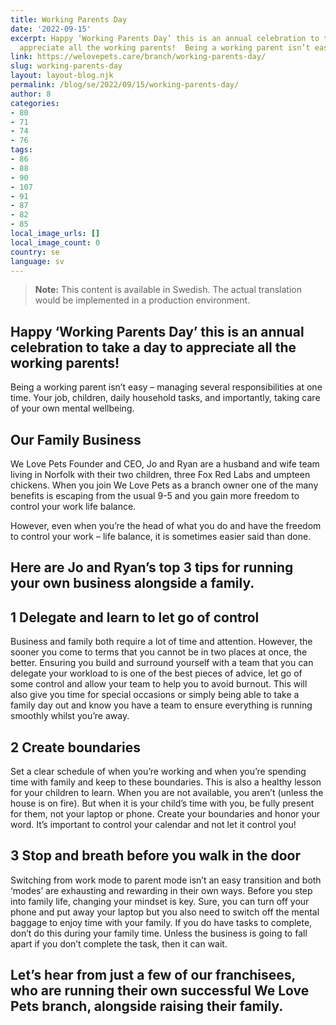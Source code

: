 ```yaml
---
title: Working Parents Day
date: '2022-09-15'
excerpt: Happy ‘Working Parents Day’ this is an annual celebration to take a day to
  appreciate all the working parents!  Being a working parent isn’t easy…
link: https://welovepets.care/branch/working-parents-day/
slug: working-parents-day
layout: layout-blog.njk
permalink: /blog/se/2022/09/15/working-parents-day/
author: 8
categories:
- 80
- 71
- 74
- 76
tags:
- 86
- 88
- 90
- 107
- 91
- 87
- 82
- 85
local_image_urls: []
local_image_count: 0
country: se
language: sv
---
```




> **Note:** This content is available in Swedish. The actual translation would be implemented in a production environment.

## Happy ‘Working Parents Day’ this is an annual celebration to take a day to appreciate all the working parents!

Being a working parent isn’t easy – managing several responsibilities at one time. Your job, children, daily household tasks, and importantly, taking care of your own mental wellbeing.

## **Our Family Business**

We Love Pets Founder and CEO, Jo and Ryan are a husband and wife team living in Norfolk with their two children, three Fox Red Labs and umpteen chickens. When you join We Love Pets as a branch owner one of the many benefits is escaping from the usual 9-5 and you gain more freedom to control your work life balance.

However, even when you’re the head of what you do and have the freedom to control your work – life balance, it is sometimes easier said than done.

## **Here are Jo and Ryan’s top 3 tips for running your own business alongside a family.**

## 1 Delegate and learn to let go of control

Business and family both require a lot of time and attention. However, the sooner you come to terms that you cannot be in two places at once, the better. Ensuring you build and surround yourself with a team that you can delegate your workload to is one of the best pieces of advice, let go of some control and allow your team to help you to avoid burnout. This will also give you time for special occasions or simply being able to take a family day out and know you have a team to ensure everything is running smoothly whilst you’re away.

## 2 Create boundaries

Set a clear schedule of when you’re working and when you’re spending time with family and keep to these boundaries. This is also a healthy lesson for your children to learn. When you are not available, you aren’t (unless the house is on fire). But when it is your child’s time with you, be fully present for them, not your laptop or phone. Create your boundaries and honor your word. It’s important to control your calendar and not let it control you!

## 3 Stop and breath before you walk in the door

Switching from work mode to parent mode isn’t an easy transition and both ‘modes’ are exhausting and rewarding in their own ways. Before you step into family life, changing your mindset is key. Sure, you can turn off your phone and put away your laptop but you also need to switch off the mental baggage to enjoy time with your family. If you do have tasks to complete, don’t do this during your family time. Unless the business is going to fall apart if you don’t complete the task, then it can wait.

## Let’s hear from just a few of our franchisees, who are running their own successful We Love Pets branch, alongside raising their family.